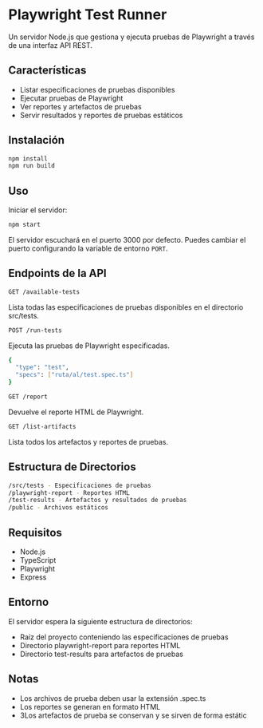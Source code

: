 # Playwright Test Runner

Un servidor Node.js que gestiona y ejecuta pruebas de Playwright a través de una interfaz API REST.

## Características

- Listar especificaciones de pruebas disponibles
- Ejecutar pruebas de Playwright
- Ver reportes y artefactos de pruebas
- Servir resultados y reportes de pruebas estáticos

## Instalación

```bash
npm install
npm run build
```

## Uso
Iniciar el servidor:

```bash
npm start
```
El servidor escuchará en el puerto 3000 por defecto. Puedes cambiar el puerto configurando la variable de entorno `PORT`.

## Endpoints de la API

```bash
GET /available-tests
```
Lista todas las especificaciones de pruebas disponibles en el directorio src/tests.

```bash
POST /run-tests
```
Ejecuta las pruebas de Playwright especificadas.
```bash
{
  "type": "test",
  "specs": ["ruta/al/test.spec.ts"]
}
```
```bash
GET /report
```
Devuelve el reporte HTML de Playwright.
```bash
GET /list-artifacts
```
Lista todos los artefactos y reportes de pruebas.

## Estructura de Directorios
```bash 
/src/tests - Especificaciones de pruebas
/playwright-report - Reportes HTML
/test-results - Artefactos y resultados de pruebas
/public - Archivos estáticos
```
## Requisitos
- Node.js
- TypeScript
- Playwright
- Express
## Entorno
El servidor espera la siguiente estructura de directorios:
- Raíz del proyecto conteniendo las especificaciones de pruebas
- Directorio playwright-report para reportes HTML
- Directorio test-results para artefactos de pruebas
## Notas
- Los archivos de prueba deben usar la extensión .spec.ts
- Los reportes se generan en formato HTML
- 3Los artefactos de prueba se conservan y se sirven de forma estátic
